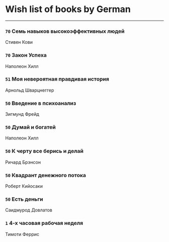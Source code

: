 # Wish list of books by German
---

### `70` Семь навыков высокоэффективных людей
Стивен Кови

### `70` Закон Успеха
Наполеон Хилл

### `51` Моя невероятная правдивая история
Арнольд Шварцнеггер

### `50` Введение в психоанализ
Зигмунд Фрейд

### `50` Думай и богатей
Наполеон Хилл

### `50` К черту все берись и делай
Ричард Брэнсон

### `50` Квадрант денежного потока
Роберт Кийосаки

### `50` Есть деньги
Саидмурод Довлатов

### `1` 4-х часовая рабочая неделя
Тимоти Феррис

